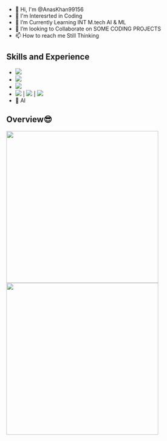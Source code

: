 - 🔭 Hi, I'm @AnasKhan99156
- 🌱 I'm Interesrted in Coding
- 👯 I’m Currently Learning INT M.tech AI & ML
- 🤔 I’m looking to Collaborate on SOME CODING PROJECTS
- 📫 How to reach me Still Thinking


## Skills and Experience 
* <img src="https://img.shields.io/badge/Python%20Tkinter-20232A?style=for-the-badge&logo=Python%20Tkinter&logoColor=61DAFB" />
* <img src="https://img.shields.io/badge/Python-20232A?style=for-the-badge&logo=python&logoColor=366D9C" />
* <img src="https://img.shields.io/badge/Ml-20232A?style=for-the-badge&logo=ml&logoColor=61DAFB" />
* <img src="https://img.shields.io/badge/HTML5-E34F26?style=for-the-badge&logo=html5&logoColor=white" />  | <img src="https://img.shields.io/badge/CSS3-1572B6?style=for-the-badge&logo=css3&logoColor=white" />  | <img src="https://img.shields.io/badge/Bootstrap5-323330?style=for-the-badge&logo=bootstrap5&logoColor=F7DF1E" />
* 🧠 AI





## Overview😎

<p>
  <a href="#"><img src="https://github-readme-stats.vercel.app/api?username=AnasKhan99156&count_public=true&show_icons=true&theme=dark" width="400"></a> 
  <a href="#"><img src="https://github-readme-streak-stats.herokuapp.com/?user=AnasKhan99156&count_public=true&show_icons=true&theme=dark" width="400"></a>
</p>

